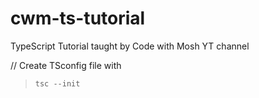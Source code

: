 # cwm-ts-tutorial
TypeScript Tutorial taught by Code with Mosh YT channel

// Create TSconfig file with
> `tsc --init`
